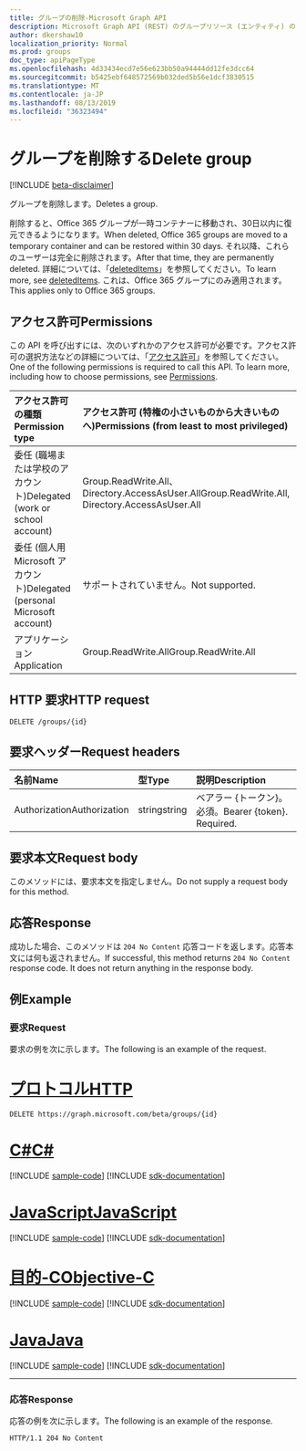 ```yaml
---
title: グループの削除-Microsoft Graph API
description: Microsoft Graph API (REST) のグループリソース (エンティティ) の delete メソッドについて説明します。
author: dkershaw10
localization_priority: Normal
ms.prod: groups
doc_type: apiPageType
ms.openlocfilehash: 4d33434ecd7e56e623bb50a94444dd12fe3dcc64
ms.sourcegitcommit: b5425ebf648572569b032ded5b56e1dcf3830515
ms.translationtype: MT
ms.contentlocale: ja-JP
ms.lasthandoff: 08/13/2019
ms.locfileid: "36323494"
---
```

# <a name="delete-group"></a><span data-ttu-id="d0d25-103">グループを削除する</span><span class="sxs-lookup"><span data-stu-id="d0d25-103">Delete group</span></span>

[!INCLUDE [beta-disclaimer](../../includes/beta-disclaimer.md)]

<span data-ttu-id="d0d25-104">グループを削除します。</span><span class="sxs-lookup"><span data-stu-id="d0d25-104">Deletes a group.</span></span>  

<span data-ttu-id="d0d25-105">削除すると、Office 365 グループが一時コンテナーに移動され、30日以内に復元できるようになります。</span><span class="sxs-lookup"><span data-stu-id="d0d25-105">When deleted, Office 365 groups are moved to a temporary container and can be restored within 30 days.</span></span>  <span data-ttu-id="d0d25-106">それ以降、これらのユーザーは完全に削除されます。</span><span class="sxs-lookup"><span data-stu-id="d0d25-106">After that time, they are permanently deleted.</span></span>  <span data-ttu-id="d0d25-107">詳細については、「[deletedItems](../resources/directory.md)」を参照してください。</span><span class="sxs-lookup"><span data-stu-id="d0d25-107">To learn more, see [deletedItems](../resources/directory.md).</span></span>  <span data-ttu-id="d0d25-108">これは、Office 365 グループにのみ適用されます。</span><span class="sxs-lookup"><span data-stu-id="d0d25-108">This applies only to Office 365 groups.</span></span>

## <a name="permissions"></a><span data-ttu-id="d0d25-109">アクセス許可</span><span class="sxs-lookup"><span data-stu-id="d0d25-109">Permissions</span></span>

<span data-ttu-id="d0d25-p102">この API を呼び出すには、次のいずれかのアクセス許可が必要です。アクセス許可の選択方法などの詳細については、「[アクセス許可](/graph/permissions-reference)」を参照してください。</span><span class="sxs-lookup"><span data-stu-id="d0d25-p102">One of the following permissions is required to call this API. To learn more, including how to choose permissions, see [Permissions](/graph/permissions-reference).</span></span>

|<span data-ttu-id="d0d25-112">アクセス許可の種類</span><span class="sxs-lookup"><span data-stu-id="d0d25-112">Permission type</span></span>      | <span data-ttu-id="d0d25-113">アクセス許可 (特権の小さいものから大きいものへ)</span><span class="sxs-lookup"><span data-stu-id="d0d25-113">Permissions (from least to most privileged)</span></span>              |
|:--------------------|:---------------------------------------------------------|
|<span data-ttu-id="d0d25-114">委任 (職場または学校のアカウント)</span><span class="sxs-lookup"><span data-stu-id="d0d25-114">Delegated (work or school account)</span></span> | <span data-ttu-id="d0d25-115">Group.ReadWrite.All、Directory.AccessAsUser.All</span><span class="sxs-lookup"><span data-stu-id="d0d25-115">Group.ReadWrite.All, Directory.AccessAsUser.All</span></span>   |
|<span data-ttu-id="d0d25-116">委任 (個人用 Microsoft アカウント)</span><span class="sxs-lookup"><span data-stu-id="d0d25-116">Delegated (personal Microsoft account)</span></span> | <span data-ttu-id="d0d25-117">サポートされていません。</span><span class="sxs-lookup"><span data-stu-id="d0d25-117">Not supported.</span></span>    |
|<span data-ttu-id="d0d25-118">アプリケーション</span><span class="sxs-lookup"><span data-stu-id="d0d25-118">Application</span></span> | <span data-ttu-id="d0d25-119">Group.ReadWrite.All</span><span class="sxs-lookup"><span data-stu-id="d0d25-119">Group.ReadWrite.All</span></span> |

## <a name="http-request"></a><span data-ttu-id="d0d25-120">HTTP 要求</span><span class="sxs-lookup"><span data-stu-id="d0d25-120">HTTP request</span></span>

<!-- { "blockType": "ignored" } -->
```http
DELETE /groups/{id}
```

## <a name="request-headers"></a><span data-ttu-id="d0d25-121">要求ヘッダー</span><span class="sxs-lookup"><span data-stu-id="d0d25-121">Request headers</span></span>

| <span data-ttu-id="d0d25-122">名前</span><span class="sxs-lookup"><span data-stu-id="d0d25-122">Name</span></span>       | <span data-ttu-id="d0d25-123">型</span><span class="sxs-lookup"><span data-stu-id="d0d25-123">Type</span></span> | <span data-ttu-id="d0d25-124">説明</span><span class="sxs-lookup"><span data-stu-id="d0d25-124">Description</span></span>|
|:---------------|:--------|:----------|
| <span data-ttu-id="d0d25-125">Authorization</span><span class="sxs-lookup"><span data-stu-id="d0d25-125">Authorization</span></span>  | <span data-ttu-id="d0d25-126">string</span><span class="sxs-lookup"><span data-stu-id="d0d25-126">string</span></span>  | <span data-ttu-id="d0d25-p103">ベアラー {トークン}。必須。</span><span class="sxs-lookup"><span data-stu-id="d0d25-p103">Bearer {token}. Required.</span></span> |

## <a name="request-body"></a><span data-ttu-id="d0d25-129">要求本文</span><span class="sxs-lookup"><span data-stu-id="d0d25-129">Request body</span></span>

<span data-ttu-id="d0d25-130">このメソッドには、要求本文を指定しません。</span><span class="sxs-lookup"><span data-stu-id="d0d25-130">Do not supply a request body for this method.</span></span>

## <a name="response"></a><span data-ttu-id="d0d25-131">応答</span><span class="sxs-lookup"><span data-stu-id="d0d25-131">Response</span></span>

<span data-ttu-id="d0d25-p104">成功した場合、このメソッドは `204 No Content` 応答コードを返します。応答本文には何も返されません。</span><span class="sxs-lookup"><span data-stu-id="d0d25-p104">If successful, this method returns `204 No Content` response code. It does not return anything in the response body.</span></span>

## <a name="example"></a><span data-ttu-id="d0d25-134">例</span><span class="sxs-lookup"><span data-stu-id="d0d25-134">Example</span></span>

### <a name="request"></a><span data-ttu-id="d0d25-135">要求</span><span class="sxs-lookup"><span data-stu-id="d0d25-135">Request</span></span>

<span data-ttu-id="d0d25-136">要求の例を次に示します。</span><span class="sxs-lookup"><span data-stu-id="d0d25-136">The following is an example of the request.</span></span>

# <a name="httptabhttp"></a>[<span data-ttu-id="d0d25-137">プロトコル</span><span class="sxs-lookup"><span data-stu-id="d0d25-137">HTTP</span></span>](#tab/http)
<!-- {
  "blockType": "request",
  "name": "delete_group"
}-->
```http
DELETE https://graph.microsoft.com/beta/groups/{id}
```
# <a name="ctabcsharp"></a>[<span data-ttu-id="d0d25-138">C#</span><span class="sxs-lookup"><span data-stu-id="d0d25-138">C#</span></span>](#tab/csharp)
[!INCLUDE [sample-code](../includes/snippets/csharp/delete-group-csharp-snippets.md)]
[!INCLUDE [sdk-documentation](../includes/snippets/snippets-sdk-documentation-link.md)]

# <a name="javascripttabjavascript"></a>[<span data-ttu-id="d0d25-139">JavaScript</span><span class="sxs-lookup"><span data-stu-id="d0d25-139">JavaScript</span></span>](#tab/javascript)
[!INCLUDE [sample-code](../includes/snippets/javascript/delete-group-javascript-snippets.md)]
[!INCLUDE [sdk-documentation](../includes/snippets/snippets-sdk-documentation-link.md)]

# <a name="objective-ctabobjc"></a>[<span data-ttu-id="d0d25-140">目的-C</span><span class="sxs-lookup"><span data-stu-id="d0d25-140">Objective-C</span></span>](#tab/objc)
[!INCLUDE [sample-code](../includes/snippets/objc/delete-group-objc-snippets.md)]
[!INCLUDE [sdk-documentation](../includes/snippets/snippets-sdk-documentation-link.md)]

# <a name="javatabjava"></a>[<span data-ttu-id="d0d25-141">Java</span><span class="sxs-lookup"><span data-stu-id="d0d25-141">Java</span></span>](#tab/java)
[!INCLUDE [sample-code](../includes/snippets/java/delete-group-java-snippets.md)]
[!INCLUDE [sdk-documentation](../includes/snippets/snippets-sdk-documentation-link.md)]

---


### <a name="response"></a><span data-ttu-id="d0d25-142">応答</span><span class="sxs-lookup"><span data-stu-id="d0d25-142">Response</span></span>

<span data-ttu-id="d0d25-143">応答の例を次に示します。</span><span class="sxs-lookup"><span data-stu-id="d0d25-143">The following is an example of the response.</span></span> 
<!-- {
  "blockType": "response",
  "truncated": true
} -->
```http
HTTP/1.1 204 No Content
```

<!-- uuid: 8fcb5dbc-d5aa-4681-8e31-b001d5168d79
2015-10-25 14:57:30 UTC -->
<!--
{
  "type": "#page.annotation",
  "description": "Delete group",
  "keywords": "",
  "section": "documentation",
  "tocPath": "",
  "suppressions": [
  ]
}
-->
